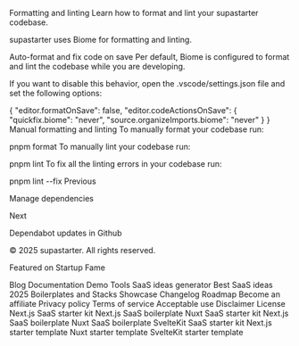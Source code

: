 Formatting and linting
Learn how to format and lint your supastarter codebase.

supastarter uses Biome for formatting and linting.

Auto-format and fix code on save
Per default, Biome is configured to format and lint the codebase while you are developing.

If you want to disable this behavior, open the .vscode/settings.json file and set the following options:


{
  "editor.formatOnSave": false,
  "editor.codeActionsOnSave": {
    "quickfix.biome": "never",
    "source.organizeImports.biome": "never"
  }
}
Manual formatting and linting
To manually format your codebase run:


pnpm format
To manually lint your codebase run:


pnpm lint
To fix all the linting errors in your codebase run:


pnpm lint --fix
Previous

Manage dependencies

Next

Dependabot updates in Github

© 2025 supastarter. All rights reserved.

Featured on Startup Fame



Blog
Documentation
Demo
Tools
SaaS ideas generator
Best SaaS ideas 2025
Boilerplates and Stacks
Showcase
Changelog
Roadmap
Become an affiliate
Privacy policy
Terms of service
Acceptable use
Disclaimer
License
Next.js SaaS starter kit
Next.js SaaS boilerplate
Nuxt SaaS starter kit
Next.js SaaS boilerplate
Nuxt SaaS boilerplate
SvelteKit SaaS starter kit
Next.js starter template
Nuxt starter template
SvelteKit starter template

